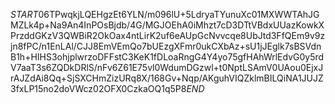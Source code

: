 $START$06TPwqkjLQEHgzEt6YLN/m096lU+5LdryaTYunuXc01MXWWTAhJGMZLk4p+Na9An4InPOsBjdb/4G/MGJOEhA0iMhzt7cD3DTtVBdxUUazKowkXPrzddGKzV3QWBiR2OkOax4ntLirK2uf6eAUpGcNvvcqe8UbJtd3FfQEm9v9zjn8fPC/n1EnLAl/CJJ8EmVEmQo7bUEzgXFmr0ukCXbAz+sU1jJEglk7sBSVdnB1h+HIHS3ohjplwrzoDFFstC3KeK1fDLoaRngG4Y4yo75gfHAhWrlEdvG0y5rdV7aaT3s6ZQDkDRlS/nFv6Z61E75vl0WdumDGzwl+t0NptLSAmV0UAou0EjxJrAJZdAi8Qq+SjSXCHmZizURq8X/168Gv+Nqp/AKguhVIQZklmBILQiNA1JUJZ3fxLP15no2doVWcz02OFX0CzkaOQ1q5P8$END$